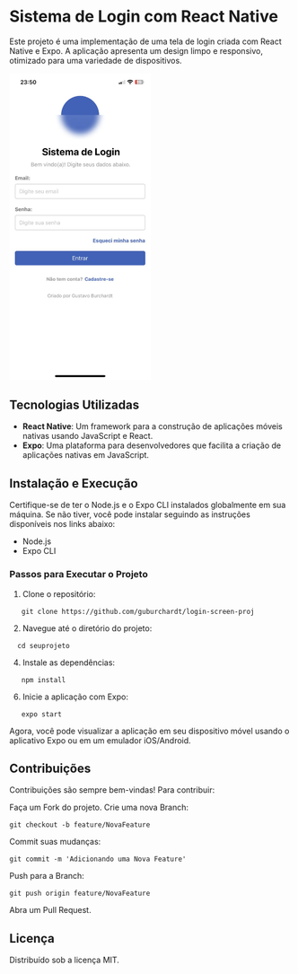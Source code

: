 # Sistema de Login com React Native

Este projeto é uma implementação de uma tela de login criada com React Native e Expo. A aplicação apresenta um design limpo e responsivo, otimizado para uma variedade de dispositivos.

<img src="exampleImage/exampleScreen.jpeg" style="max-width: 50%; height: auto;">


## Tecnologias Utilizadas

- **React Native**: Um framework para a construção de aplicações móveis nativas usando JavaScript e React.
- **Expo**: Uma plataforma para desenvolvedores que facilita a criação de aplicações nativas em JavaScript.

## Instalação e Execução

Certifique-se de ter o Node.js e o Expo CLI instalados globalmente em sua máquina. Se não tiver, você pode instalar seguindo as instruções disponíveis nos links abaixo:

- Node.js
- Expo CLI

### Passos para Executar o Projeto

1. Clone o repositório:
```
   git clone https://github.com/guburchardt/login-screen-proj
```
2. Navegue até o diretório do projeto:
```
  cd seuprojeto
```
4. Instale as dependências:
```
   npm install
```
6. Inicie a aplicação com Expo:
```
   expo start
```

Agora, você pode visualizar a aplicação em seu dispositivo móvel usando o aplicativo Expo ou em um emulador iOS/Android.

## Contribuições

Contribuições são sempre bem-vindas! Para contribuir:

Faça um Fork do projeto.
Crie uma nova Branch:
```
git checkout -b feature/NovaFeature
```
Commit suas mudanças:
```
git commit -m 'Adicionando uma Nova Feature'
```
Push para a Branch: 
```
git push origin feature/NovaFeature
```
Abra um Pull Request.

## Licença
Distribuído sob a licença MIT.
